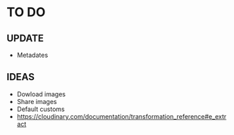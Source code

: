 # TO DO

## UPDATE

- Metadates

## IDEAS

- Dowload images
- Share images
- Default customs
- https://cloudinary.com/documentation/transformation_reference#e_extract